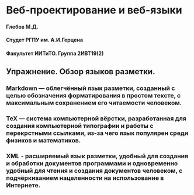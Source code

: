 # Веб-проектирование и веб-языки

#### Глебов М.Д.
#### Студет РГПУ им. А.И.Герцена
#### Факультет ИИТиТО.  Группа 2ИВТ19(2)

## Упражнение. Обзор языков разметки.

### Markdown — облегчённый язык разметки, созданный с целью обозначения форматирования в простом тексте, с максимальным сохранением его читаемости человеком.

### TeX — система компьютерной вёрстки, разработанная для создания компьютерной типографии и работы с перекрстными ссылками, из-за чего язык популярен среди физиков и математиков.

### XML - расширяемый язык разметки, удобный для создания и обработки документов программами и одновременно удобный для чтения и создания документов человеком, с подчёркиванием нацеленности на использование в Интернете.
